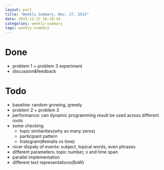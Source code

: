 ```yaml
---
layout: post
title: "Weekly Summary, Nov, 27, 2015"
date: 2015-11-27 16:10:14
categories: weekly-summary
tags: weekly-summary
---
```



# Done

- problem 1 + problem 3 experiment
- discussion&feedback

# Todo

- baseline: random growing, greedy
- problem 2 + problem 3
- performance: can dynamic programming result be used across different roots
- some checking
  - topic similarities(why so many zeros)
  - participant pattern
  - histogram(#emails vs time)
- nicer dispaly of events: subject, topical words, even phrases
- different parameters: topic number, `U` and time span
- parallel implementation
- different text representations(BoW)
